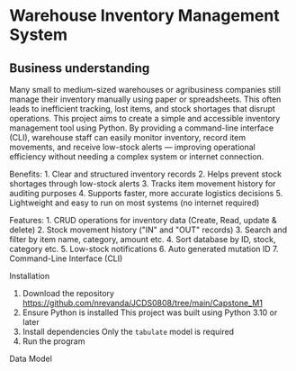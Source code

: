 # **Warehouse Inventory Management System**

## Business understanding
Many small to medium-sized warehouses or agribusiness companies still manage their inventory manually using paper or spreadsheets. This often leads to inefficient tracking, lost items, and stock shortages that disrupt operations.
This project aims to create a simple and accessible inventory management tool using Python. By providing a command-line interface (CLI), warehouse staff can easily monitor inventory, record item movements, and receive low-stock alerts — improving operational efficiency without needing a complex system or internet connection.

  Benefits:
    1. Clear and structured inventory records
    2. Helps prevent stock shortages through low-stock alerts
    3. Tracks item movement history for auditing purposes
    4. Supports faster, more accurate logistics decisions
    5. Lightweight and easy to run on most systems (no internet required)

  Features:
    1. CRUD operations for inventory data (Create, Read, update & delete)
    2. Stock movement history ("IN" and "OUT" records)
    3. Search and filter by item name, category, amount etc.
    4. Sort database by ID, stock, category etc.
    5. Low-stock notifications
    6. Auto generated mutation ID
    7. Command-Line Interface (CLI)


Installation
1. Download the repository
  https://github.com/nrevanda/JCDS0808/tree/main/Capstone_M1
2. Ensure Python is installed
  This project was built using Python 3.10 or later
3. Install dependencies
  Only the `tabulate` model is required
4. Run the program

Data Model
